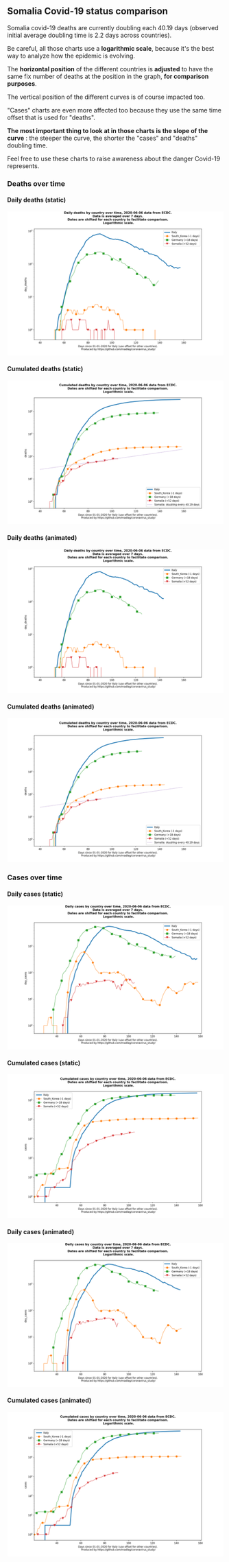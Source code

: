 ## Somalia Covid-19 status comparison 

Somalia covid-19 deaths are currently doubling each 40.19 days (observed initial average doubling time is 2.2 days across countries).



Be careful, all those charts use a **logarithmic scale**, because it's the best way to analyze how the epidemic is evolving.
 
The **horizontal position** of the different countries is **adjusted** to have the same fix number of deaths at the position in the graph, **for comparison purposes**.

The vertical position of the different curves is of course impacted too.

"Cases" charts are even more affected too because they use the same time offset that is used for "deaths".

**The most important thing to look at in those charts is the slope of the curve** : the steeper the curve, the shorter the "cases" and "deaths" doubling time.

Feel free to use these charts to raise awareness about the danger Covid-19 represents. 


 
### Deaths over time
 
#### Daily deaths (static)
![Somalia covid-19 daily deaths static chart](https://raw.githubusercontent.com/madlag/coronavirus_study/master/notebooks/graphs/2020-06-06/countries/Somalia/2020-06-06_Somalia_day_deaths.png "Somalia covid-19 day_deaths static chart")   
 
#### Cumulated deaths (static)
![Somalia covid-19 cumulated deaths static chart](https://raw.githubusercontent.com/madlag/coronavirus_study/master/notebooks/graphs/2020-06-06/countries/Somalia/2020-06-06_Somalia_deaths.png "Somalia covid-19 deaths static chart")   
 
#### Daily deaths (animated)
![Somalia covid-19 daily deaths animated chart](https://raw.githubusercontent.com/madlag/coronavirus_study/master/notebooks/graphs/2020-06-06/countries/Somalia/2020-06-06_Somalia_day_deaths.gif "Somalia covid-19 day_deaths animated chart")   
 
#### Cumulated deaths (animated)
![Somalia covid-19 cumulated deaths animated chart](https://raw.githubusercontent.com/madlag/coronavirus_study/master/notebooks/graphs/2020-06-06/countries/Somalia/2020-06-06_Somalia_deaths.gif "Somalia covid-19 deaths animated chart")   

 
### Cases over time
 
#### Daily cases (static)
![Somalia covid-19 daily cases static chart](https://raw.githubusercontent.com/madlag/coronavirus_study/master/notebooks/graphs/2020-06-06/countries/Somalia/2020-06-06_Somalia_day_cases.png "Somalia covid-19 day_cases static chart")   
 
#### Cumulated cases (static)
![Somalia covid-19 cumulated cases static chart](https://raw.githubusercontent.com/madlag/coronavirus_study/master/notebooks/graphs/2020-06-06/countries/Somalia/2020-06-06_Somalia_cases.png "Somalia covid-19 cases static chart")   
 
#### Daily cases (animated)
![Somalia covid-19 daily cases animated chart](https://raw.githubusercontent.com/madlag/coronavirus_study/master/notebooks/graphs/2020-06-06/countries/Somalia/2020-06-06_Somalia_day_cases.gif "Somalia covid-19 day_cases animated chart")   
 
#### Cumulated cases (animated)
![Somalia covid-19 cumulated cases animated chart](https://raw.githubusercontent.com/madlag/coronavirus_study/master/notebooks/graphs/2020-06-06/countries/Somalia/2020-06-06_Somalia_cases.gif "Somalia covid-19 cases animated chart")   

